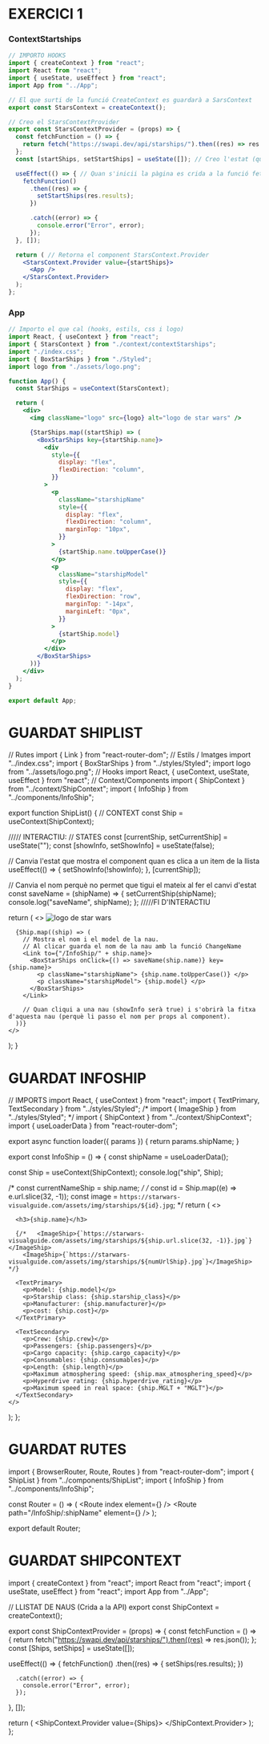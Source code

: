 # EXERCICI 1
### ContextStartships
```jsx
// IMPORTO HOOKS
import { createContext } from "react";
import React from "react";
import { useState, useEffect } from "react";
import App from "../App";

// El que surti de la funció CreateContext es guardarà a SarsContext
export const StarsContext = createContext();

// Creo el StarsContextProvider
export const StarsContextProvider = (props) => {
  const fetchFunction = () => {
    return fetch("https://swapi.dev/api/starships/").then((res) => res.json()); // Crido a la API
  };
  const [startShips, setStartShips] = useState([]); // Creo l'estat (que serà l'array de dades portat de la API)

  useEffect(() => { // Quan s'inicii la pàgina es crida a la funció fetchFunction (que crida a la API) i d'allà agafa el resultat si el troba i si no fa un console.error
    fetchFunction()
      .then((res) => {
        setStartShips(res.results);
      })

      .catch((error) => {
        console.error("Error", error);
      });
  }, []);

  return ( // Retorna el component StarsContext.Provider
    <StarsContext.Provider value={startShips}>
      <App />
    </StarsContext.Provider>
  );
};
```

### App
```jsx
// Importo el que cal (hooks, estils, css i logo)
import React, { useContext } from "react";
import { StarsContext } from "./context/contextStarships";
import "./index.css";
import { BoxStarShips } from "./Styled";
import logo from "./assets/logo.png";

function App() {
  const StarShips = useContext(StarsContext);

  return (
    <div>
      <img className="logo" src={logo} alt="logo de star wars" />

      {StarShips.map((startShip) => (
        <BoxStarShips key={startShip.name}>
          <div
            style={{
              display: "flex",
              flexDirection: "column",
            }}
          >
            <p
              className="starshipName"
              style={{
                display: "flex",
                flexDirection: "column",
                marginTop: "10px",
              }}
            >
              {startShip.name.toUpperCase()}
            </p>
            <p
              className="starshipModel"
              style={{
                display: "flex",
                flexDirection: "row",
                marginTop: "-14px",
                marginLeft: "0px",
              }}
            >
              {startShip.model}
            </p>
          </div>
        </BoxStarShips>
      ))}
    </div>
  );
}

export default App;
```
# GUARDAT SHIPLIST

// Rutes
import { Link } from "react-router-dom";
// Estils / Imatges
import "../index.css";
import { BoxStarShips } from "../styles/Styled";
import logo from "../assets/logo.png";
// Hooks
import React, { useContext, useState, useEffect } from "react";
// Context/Components
import { ShipContext } from "../context/ShipContext";
import { InfoShip } from "../components/InfoShip";

export function ShipList() {
  // CONTEXT
  const Ship = useContext(ShipContext);

  ///// INTERACTIU:
  // STATES
  const [currentShip, setCurrentShip] = useState("");
  const [showInfo, setShowInfo] = useState(false);

  // Canvia l'estat que mostra el component quan es clica a un item de la llista
  useEffect(() => {
    setShowInfo(!showInfo);
  }, [currentShip]);

  // Canvia el nom perquè no permet que tigui el mateix al fer el canvi d'estat
  const saveName = (shipName) => {
    setCurrentShip(shipName);
    console.log("saveName", shipName);
  };
  /////FI D'INTERACTIU

  return (
    <>
      <img className="logo" src={logo} alt="logo de star wars" />

      {Ship.map((ship) => (
        // Mostra el nom i el model de la nau.
        // Al clicar guarda el nom de la nau amb la funció ChangeName
        <Link to={"/InfoShip/" + ship.name}>
          <BoxStarShips onClick={() => saveName(ship.name)} key={ship.name}>
            <p className="starshipName"> {ship.name.toUpperCase()} </p>
            <p className="starshipModel"> {ship.model} </p>
          </BoxStarShips>
        </Link>

        // Quan cliqui a una nau (showInfo serà true) i s'obrirà la fitxa d'aquesta nau (perquè li passo el nom per props al component).
      ))}
    </>
  );
}


# GUARDAT INFOSHIP

// IMPORTS
import React, { useContext } from "react";
import { TextPrimary, TextSecondary } from "../styles/Styled";
/* import { ImageShip } from "../styles/Styled"; */
import { ShipContext } from "../context/ShipContext";
import { useLoaderData } from "react-router-dom";

export async function loader({ params }) {
  return params.shipName;
}

export const InfoShip = () => {
  const shipName = useLoaderData();


  const Ship = useContext(ShipContext);
  console.log("ship", Ship);

  /* const currentNameShip = ship.name; */
  /*   const id = Ship.map((e) => e.url.slice(32, -1));
  const image = `https://starwars-visualguide.com/assets/img/starships/${id}.jpg`;
 */
  return (
    <>

      <h3>{ship.name}</h3>

      {/*   <ImageShip>{`https://starwars-visualguide.com/assets/img/starships/${ship.url.slice(32, -1)}.jpg`}</ImageShip>
        <ImageShip>{`https://starwars-visualguide.com/assets/img/starships/${numUrlShip}.jpg`}</ImageShip> */}

      <TextPrimary>
        <p>Model: {ship.model}</p>
        <p>Starship class: {ship.starship_class}</p>
        <p>Manufacturer: {ship.manufacturer}</p>
        <p>cost: {ship.cost}</p>
      </TextPrimary>

      <TextSecondary>
        <p>Crew: {ship.crew}</p>
        <p>Passengers: {ship.passengers}</p>
        <p>Cargo capacity: {ship.cargo_capacity}</p>
        <p>Consumables: {ship.consumables}</p>
        <p>Length: {ship.length}</p>
        <p>Maximum atmosphering speed: {ship.max_atmosphering_speed}</p>
        <p>Hyperdrive rating: {ship.hyperdrive_rating}</p>
        <p>Maximum speed in real space: {ship.MGLT + "MGLT"}</p>
      </TextSecondary>
    </>
  );
};


# GUARDAT RUTES
import { BrowserRouter, Route, Routes } from "react-router-dom";
import { ShipList } from "../components/ShipList";
import { InfoShip } from "../components/InfoShip";

const Router = () => (
  <BrowserRouter>
    <Routes>
      <Route index element={<ShipList />} />
      <Route path="/InfoShip/:shipName" element={<InfoShip />} />
    </Routes>
  </BrowserRouter>
);

export default Router;

# GUARDAT SHIPCONTEXT
import { createContext } from "react";
import React from "react";
import { useState, useEffect } from "react";
import App from "../App";

// LLISTAT DE NAUS (Crida a la API)
export const ShipContext = createContext();

export const ShipContextProvider = (props) => {
  const fetchFunction = () => {
    return fetch("https://swapi.dev/api/starships/").then((res) => res.json());
  };
  const [Ships, setShips] = useState([]);

  useEffect(() => {
    fetchFunction()
      .then((res) => {
        setShips(res.results);
      })

      .catch((error) => {
        console.error("Error", error);
      });
  }, []);

  return (
    <ShipContext.Provider value={Ships}>
      <App />
    </ShipContext.Provider>
  );
};